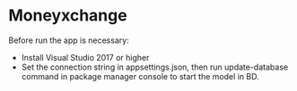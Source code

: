 # Moneyxchange

Before run the app is necessary:

- Install Visual Studio 2017 or higher
- Set the connection string in appsettings.json, then run update-database command in package manager console to start the model in BD.
 
